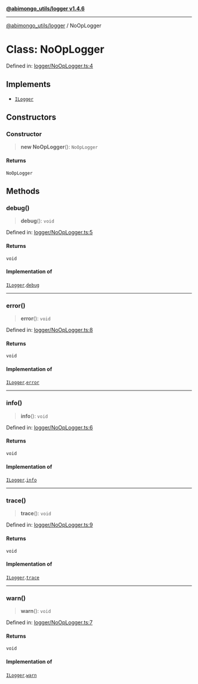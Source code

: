 [**@abimongo_utils/logger v1.4.6**](../README.md)

***

[@abimongo_utils/logger](../README.md) / NoOpLogger

# Class: NoOpLogger

Defined in: [logger/NoOpLogger.ts:4](https://github.com/NodEm9/abimongo_utils/blob/44bde4aba239181e6f4030255b47a0bd30e0063b/logger/src/logger/NoOpLogger.ts#L4)

## Implements

- [`ILogger`](../interfaces/ILogger.md)

## Constructors

### Constructor

> **new NoOpLogger**(): `NoOpLogger`

#### Returns

`NoOpLogger`

## Methods

### debug()

> **debug**(): `void`

Defined in: [logger/NoOpLogger.ts:5](https://github.com/NodEm9/abimongo_utils/blob/44bde4aba239181e6f4030255b47a0bd30e0063b/logger/src/logger/NoOpLogger.ts#L5)

#### Returns

`void`

#### Implementation of

[`ILogger`](../interfaces/ILogger.md).[`debug`](../interfaces/ILogger.md#debug)

***

### error()

> **error**(): `void`

Defined in: [logger/NoOpLogger.ts:8](https://github.com/NodEm9/abimongo_utils/blob/44bde4aba239181e6f4030255b47a0bd30e0063b/logger/src/logger/NoOpLogger.ts#L8)

#### Returns

`void`

#### Implementation of

[`ILogger`](../interfaces/ILogger.md).[`error`](../interfaces/ILogger.md#error)

***

### info()

> **info**(): `void`

Defined in: [logger/NoOpLogger.ts:6](https://github.com/NodEm9/abimongo_utils/blob/44bde4aba239181e6f4030255b47a0bd30e0063b/logger/src/logger/NoOpLogger.ts#L6)

#### Returns

`void`

#### Implementation of

[`ILogger`](../interfaces/ILogger.md).[`info`](../interfaces/ILogger.md#info)

***

### trace()

> **trace**(): `void`

Defined in: [logger/NoOpLogger.ts:9](https://github.com/NodEm9/abimongo_utils/blob/44bde4aba239181e6f4030255b47a0bd30e0063b/logger/src/logger/NoOpLogger.ts#L9)

#### Returns

`void`

#### Implementation of

[`ILogger`](../interfaces/ILogger.md).[`trace`](../interfaces/ILogger.md#trace)

***

### warn()

> **warn**(): `void`

Defined in: [logger/NoOpLogger.ts:7](https://github.com/NodEm9/abimongo_utils/blob/44bde4aba239181e6f4030255b47a0bd30e0063b/logger/src/logger/NoOpLogger.ts#L7)

#### Returns

`void`

#### Implementation of

[`ILogger`](../interfaces/ILogger.md).[`warn`](../interfaces/ILogger.md#warn)
